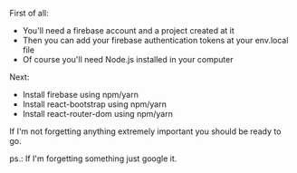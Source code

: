 First of all:
- You'll need a firebase account and a project created at it
- Then you can add your firebase authentication tokens at your env.local file
- Of course you'll need Node.js installed in your computer

Next:
- Install firebase using npm/yarn
- Install react-bootstrap using npm/yarn
- Install react-router-dom using npm/yarn

If I'm not forgetting anything extremely important you should be ready to go.

ps.: If I'm forgetting something just google it.
